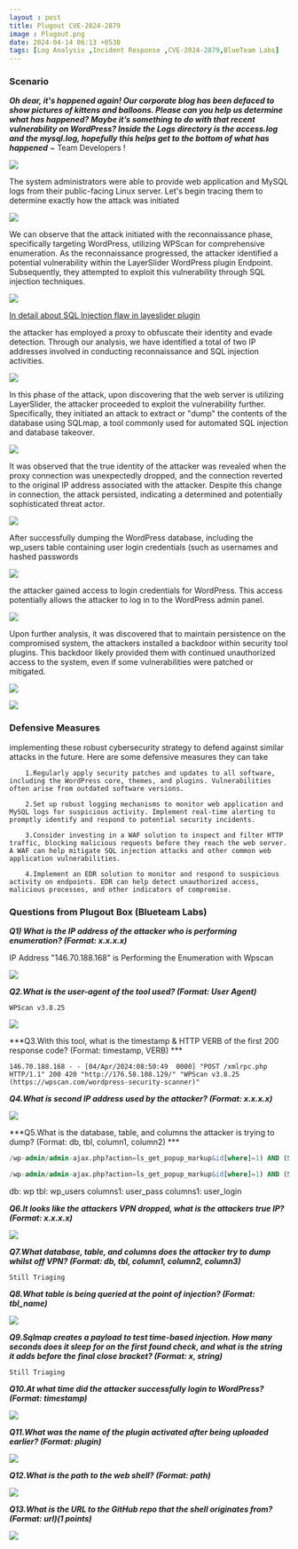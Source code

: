 ```yaml
---
layout : post
title: Plugout CVE-2024-2879
image : Plugout.png
date: 2024-04-14 06:13 +0530
tags: [Log Analysis ,Incident Response ,CVE-2024-2879,BlueTeam Labs] 
---
```


### Scenario

***Oh dear, it's happened again! Our corporate blog has been defaced to show pictures of kittens and balloons. Please can you help us determine what has happened? Maybe it’s something to do with that recent vulnerability on WordPress? Inside the Logs directory is the access.log and the mysql.log, hopefully this helps get to the bottom of what has happened*** ~ Team Developers ! 

![]({{site.baseurl}}/img/Letsdefence/Plugout/Layerslider.png)

The system administrators were able to provide web application and MySQL logs from their public-facing Linux server. Let's begin tracing them to determine exactly how the attack was initiated

![]({{site.baseurl}}/img/Letsdefence/Plugout/Wp-Scan.png)

We can observe that the attack initiated with the reconnaissance phase, specifically targeting WordPress, utilizing WPScan for comprehensive enumeration. As the reconnaissance progressed, the attacker identified a potential vulnerability within the LayerSlider WordPress plugin Endpoint. Subsequently, they attempted to exploit this vulnerability through SQL injection techniques.

![]({{site.baseurl}}/img/Letsdefence/Plugout/Plugin.png)

[In detail about SQL Injection flaw in layeslider plugin](https://www.securityblue.team/blog/postsCritical-Vulnerability-in-WordPress-Plugin-LayerSlider) 

the attacker has employed a proxy to obfuscate their identity and evade detection. Through our analysis, we have identified a total of two IP addresses involved in conducting reconnaissance and SQL injection activities.

![]({{site.baseurl}}/img/Letsdefence/Plugout/Ip's.png)

In this phase of the attack, upon discovering that the web server is utilizing LayerSlider, the attacker proceeded to exploit the vulnerability further. Specifically, they initiated an attack to extract or "dump" the contents of the database using SQLmap, a tool commonly used for automated SQL injection and database takeover.

![]({{site.baseurl}}/img/Letsdefence/Plugout/SQL_Injection.png)

It was observed that the true identity of the attacker was revealed when the proxy connection was unexpectedly dropped, and the connection reverted to the original IP address associated with the attacker. Despite this change in connection, the attack persisted, indicating a determined and potentially sophisticated threat actor.

![]({{site.baseurl}}/img/Letsdefence/Plugout/dropProxy.png)

After successfully dumping the WordPress database, including the wp_users table containing user login credentials (such as usernames and hashed passwords

![]({{site.baseurl}}/img/Letsdefence/Plugout/tables.png)

the attacker gained access to login credentials for WordPress. This access potentially allows the attacker to log in to the WordPress admin panel.

![]({{site.baseurl}}/img/Letsdefence/Plugout/Login.png)

Upon further analysis, it was discovered that to maintain persistence on the compromised system, the attackers installed a backdoor within security tool plugins. This backdoor likely provided them with continued unauthorized access to the system, even if some vulnerabilities were patched or mitigated.

![]({{site.baseurl}}/img/Letsdefence/Plugout/UploadingBg.png)

![]({{site.baseurl}}/img/Letsdefence/Plugout/Testingbg.png)


### Defensive Measures 

implementing these robust cybersecurity strategy to defend against similar attacks in the future. Here are some defensive measures they can take 

```
    1.Regularly apply security patches and updates to all software, including the WordPress core, themes, and plugins. Vulnerabilities often arise from outdated software versions.

    2.Set up robust logging mechanisms to monitor web application and MySQL logs for suspicious activity. Implement real-time alerting to promptly identify and respond to potential security incidents.

    3.Consider investing in a WAF solution to inspect and filter HTTP traffic, blocking malicious requests before they reach the web server. A WAF can help mitigate SQL injection attacks and other common web application vulnerabilities.

    4.Implement an EDR solution to monitor and respond to suspicious activity on endpoints. EDR can help detect unauthorized access, malicious processes, and other indicators of compromise.
```


### Questions from Plugout Box (Blueteam Labs)

***Q1) What is the IP address of the attacker who is performing enumeration? (Format: x.x.x.x)***

IP Address "146.70.188.168" is Performing the Enumeration with Wpscan  

![]({{site.baseurl}}/img/Letsdefence/Plugout/Enumeration.png)

***Q2.What is the user-agent of the tool used? (Format: User Agent)***

```
WPScan v3.8.25
```

![]({{site.baseurl}}/img/Letsdefence/Plugout/UserAgent.png)

***Q3.With this tool, what is the timestamp & HTTP VERB of the first 200 response code? (Format: timestamp, VERB) ***

```
146.70.188.168 - - [04/Apr/2024:08:50:49  0000] "POST /xmlrpc.php HTTP/1.1" 200 420 "http://176.58.108.129/" "WPScan v3.8.25 (https://wpscan.com/wordpress-security-scanner)"

```

***Q4.What is second IP address used by the attacker? (Format: x.x.x.x)***

![]({{site.baseurl}}/img/Letsdefence/Plugout/Attacker-2nd-IP.png)

***Q5.What is the database, table, and columns the attacker is trying to dump? (Format: db, tbl, column1, column2) ***

```sql
/wp-admin/admin-ajax.php?action=ls_get_popup_markup&id[where]=1) AND (SELECT 9545 FROM (SELECT(SLEEP(1-(IF(ORD(MID((SELECT IFNULL(CAST(user_pass AS NCHAR),0x20) FROM wp.wp_users ORDER BY user_pass LIMIT 0,1),8,1))>48,0,1)))))deUJ)-- AZtK

/wp-admin/admin-ajax.php?action=ls_get_popup_markup&id[where]=1) AND (SELECT 5603 FROM (SELECT(SLEEP(1-(IF(ORD(MID((SELECT IFNULL(CAST(user_login AS NCHAR),0x20) FROM wp.wp_users ORDER BY user_pass LIMIT 0,1),5,1))>108,0,1)))))xreT)-- ZZrT
```
db: wp
tbl: wp_users
columns1: user_pass
columns1: user_login

***Q6.It looks like the attackers VPN dropped, what is the attackers true IP? (Format: x.x.x.x)***

![]({{site.baseurl}}/img/Letsdefence/Plugout/dropProxy.png)

***Q7.What database, table, and columns does the attacker try to dump whilst off VPN? (Format: db, tbl, column1, column2, column3)***

```
Still Triaging
```

***Q8.What table is being queried at the point of injection? (Format: tbl_name)***

![]({{site.baseurl}}/img/img/Letsdefence/Plugout/table-off-the-vpn.png)

***Q9.Sqlmap creates a payload to test time-based injection. How many seconds does it sleep for on the first found check, and what is the string it adds before the final close bracket? (Format: x, string)***

```
Still Triaging
```

***Q10.At what time did the attacker successfully login to WordPress? (Format: timestamp)***

![]({{site.baseurl}}/img/Letsdefence/Plugout/Login-timestamp.png)

***Q11.What was the name of the plugin activated after being uploaded earlier? (Format: plugin)***

![]({{site.baseurl}}/img/Letsdefence/Plugout/shell-plugin-Location.png)

***Q12.What is the path to the web shell? (Format: path)***

![]({{site.baseurl}}/img/Letsdefence/Plugout/UploadingBg.png)

***Q13.What is the URL to the GitHub repo that the shell originates from? (Format: url)(1 points)***

![]({{site.baseurl}}/img/Letsdefence/Plugout/github.png)
